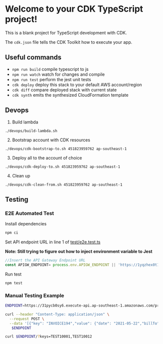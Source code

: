 # Welcome to your CDK TypeScript project!

This is a blank project for TypeScript development with CDK.

The `cdk.json` file tells the CDK Toolkit how to execute your app.

## Useful commands

 * `npm run build`   compile typescript to js
 * `npm run watch`   watch for changes and compile
 * `npm run test`    perform the jest unit tests
 * `cdk deploy`      deploy this stack to your default AWS account/region
 * `cdk diff`        compare deployed stack with current state
 * `cdk synth`       emits the synthesized CloudFormation template

## Devops

1. Build lambda

`./devops/build-lambda.sh`

2. Bootstrap account with CDK resources

`./devops/cdk-bootstrap-to.sh 451823959762 ap-southeast-1`

3. Deploy all to the account of choice

`./devops/cdk-deploy-to.sh 451823959762 ap-southeast-1`

4. Clean up

`./devops/cdk-clean-from.sh 451823959762 ap-southeast-1`


## Testing

### E2E Automated Test

Install dependencies

```bash
npm ci
```

Set API endpoint URL in line 1 of [test/e2e.test.ts](test/e2e.test.ts)

**Note: Still trying to figure out how to inject environment variable to Jest**

```js
//Insert the API Gateway Endpoint URL
const APIGW_ENDPOINT= process.env.APIGW_ENDPOINT || 'https://1yqzhex0t1.execute-api.ap-southeast-1.amazonaws.com/prod';
```

Run test

```bash
npm test
```

### Manual Testing Example

```bash
ENDPOINT=https://31pycb0sy6.execute-api.ap-southeast-1.amazonaws.com/prod

curl --header "Content-Type: application/json" \
  --request POST \
  --data '[{"key": "INVOICE194","value": {"date": "2021-05-22","billTo": "ABC Car Dealer Pte Ltd","carInfo": {"model": "Honda","make": "Jazz","year": 2021,"unitPrice": 89000},"quantity": 10}},{"key": "INVOICE114","value": {"date": "2021-05-22","billTo": "XYZ Car Dealer Pte Ltd","carInfo": {"model": "Honda","make": "Brio","year": 2019,"unitPrice": 50000},"quantity": 14}}]' \
   $ENDPOINT

curl $ENDPOINT/?keys=TEST10001,TEST10012
```